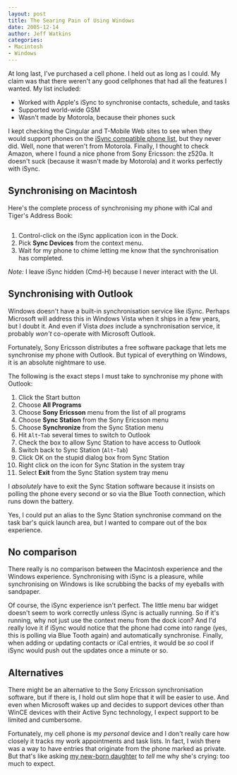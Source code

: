 ```yaml
---
layout: post
title: The Searing Pain of Using Windows
date: 2005-12-14
author: Jeff Watkins
categories:
- Macintosh
- Windows
---
```


At long last, I've purchased a cell phone. I held out as long as I could. My claim was that there weren't any good cellphones that had all the features I wanted. My list included:

* Worked with Apple's iSync to synchronise contacts, schedule, and tasks
* Supported world-wide GSM
* Wasn't made by Motorola, because their phones suck

I kept checking the Cingular and T-Mobile Web sites to see when they would support phones on the [iSync compatible phone list](http://apple.com/isync/), but they never did. Well, none that weren't from Motorola. Finally, I thought to check Amazon, where I found a nice phone from Sony Ericsson: the z520a. It doesn't suck (because it wasn't made by Motorola) and it works perfectly with iSync.

## Synchronising on Macintosh ##

Here's the complete process of synchronising my phone with iCal and Tiger's Address Book:

<div class="figure">
<img class="photo" src="http://nerd.newburyportion.com/wp-content/uploads/2005/12/isync.gif" alt="">
</div>

1. Control-click on the iSync application icon in the Dock.
2. Pick **Sync Devices** from the context menu.
3. Wait for my phone to chime letting me know that the synchronisation has completed.

*Note:* I leave iSync hidden (Cmd-H) because I never interact with the UI.

## Synchronising with Outlook ##

Windows doesn't have a built-in synchronisation service like iSync. Perhaps Microsoft will address this in Windows Vista when it ships in a few years, but I doubt it. And even if Vista *does* include a synchronisation service, it probably *won't* co-operate with Microsoft Outlook.

Fortunately, Sony Ericsson distributes a free software package that lets me synchronise my phone with Outlook. But typical of everything on Windows, it is an absolute nightmare to use.

The following is the exact steps I must take to synchronise my phone with Outlook:

1. Click the Start button
2. Choose **All Programs**
3. Choose **Sony Ericsson** menu from the list of all programs
4. Choose **Sync Station** from the Sony Ericsson menu
5. Choose **Synchronize** from the Sync Station menu
    <div class="figure">
    <img src="http://nerd.newburyportion.com/wp-content/uploads/2005/12/sync.gif" alt="">
    </div>
6. Hit `Alt`-`Tab` several times to switch to Outlook
7. Check the box to allow Sync Station to have access to Outlook
    <div class="figure">
    <img src="http://nerd.newburyportion.com/wp-content/uploads/2005/12/outlook.gif" alt="">
    </div>
8. Switch back to Sync Station (`Alt`-`Tab`)
9. Click OK on the stupid dialog box from Sync Station
    <div class="figure">
    <img src="http://nerd.newburyportion.com/wp-content/uploads/2005/12/complete.gif" alt="">
    </div>
10. Right click on the icon for Sync Station in the system tray
11. Select **Exit** from the Sync Station system tray menu

I *absolutely* have to exit the Sync Station software because it insists on polling the phone every second or so via the Blue Tooth connection, which runs down the battery.

Yes, I could put an alias to the Sync Station synchronise command on the task bar's quick launch area, but I wanted to compare out of the box experience.

## No comparison ##

There really is no comparison between the Macintosh experience and the Windows experience. Synchronising with iSync is a pleasure, while synchronising on Windows is like scrubbing the backs of my eyeballs with sandpaper.

Of course, the iSync experience isn't perfect. The little menu bar widget doesn't seem to work correctly unless iSync is actually running. So if it's running, why not just use the context menu from the dock icon? And I'd really love it if iSync would notice that the phone had come into range (yes, this is polling via Blue Tooth again) and automatically synchronise. Finally, when adding or updating contacts or iCal entries, it would be *so* cool if iSync would push out the updates once a minute or so.

## Alternatives ##

There might be an alternative to the Sony Ericsson synchronisation software, but if there is, I hold out slim hope that it will be easier to use. And even when Microsoft wakes up and decides to support devices other than WinCE devices with their Active Sync technology, I expect support to be limited and cumbersome.

Fortunately, my cell phone is my *personal* device and I don't really care how closely it tracks my work appointments and task lists. In fact, I wish there was a way to have entries that originate from the phone marked as private. But that's like asking [my new-born daughter](http://newburyportion.com/2005/12/molly-elizabeth-watkins) to *tell* me why she's crying: too much to expect.
